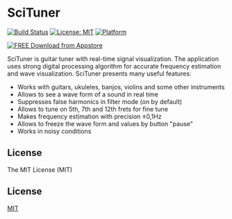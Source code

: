 
# SciTuner

[![Build Status][travis-image]][travis-url]
[![License: MIT][license-image]][license-url]
[![Platform][platform-image]][platform-url]

[![FREE Download from Appstore][appstore-image]](https://itunes.apple.com/us/app/scituner/id952300084?mt=8)

SciTuner is guitar tuner with real-time signal visualization.
The application uses strong digital processing algorithm for accurate frequency estimation and wave visualization.
SciTuner presents many useful features:

- Works with guitars, ukuleles, banjos, violins and some other instruments
- Allows to see a wave form of a sound in real time
- Suppresses false harmonics in filter mode (on by default)
- Allows to tune on 5th, 7th and 12th frets for fine tune
- Makes frequency estimation with precision ±0,1Hz
- Allows to freeze the wave form and values by button "pause"
- Works in noisy conditions

## License

The MIT License (MIT)


## License

  [MIT](LICENSE)

[travis-image]: https://img.shields.io/travis/kreshikhin/scituner/master.svg
[travis-url]: https://travis-ci.org/kreshikhin/scituner

[license-image]: https://img.shields.io/badge/License-MIT-yellow.svg
[license-url]: https://opensource.org/licenses/MIT

[platform-image]: https://img.shields.io/badge/platform-ios-lightgrey.svg?style=flat
[platform-url]: http://github.com/kreshikhin/scituner

[appstore-image]: https://rawgit.com/kreshikhin/scituner/master/appstore.png
